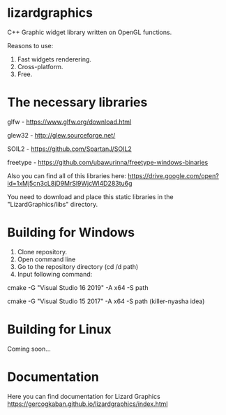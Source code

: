 ﻿# lizardgraphics
C++ Graphic widget library written on OpenGL functions.

Reasons to use:

1. Fast widgets renderering.
2. Сross-platform.
3. Free.

# The necessary libraries

glfw - https://www.glfw.org/download.html

glew32 - http://glew.sourceforge.net/

SOIL2 - https://github.com/SpartanJ/SOIL2

freetype - https://github.com/ubawurinna/freetype-windows-binaries

Also you can find all of this libraries here: https://drive.google.com/open?id=1xMj5cn3cL8jD9MrSl9WjcWl4D283tu6g

You need to download and place this static libraries in the "LizardGraphics/libs" directory.

# Building for Windows
1. Clone repository.
2. Open command line
3. Go to the repository directory (cd /d path)
4. Input following command:

cmake -G "Visual Studio 16 2019" -A x64 -S path

cmake -G "Visual Studio 15 2017" -A x64 -S path (killer-nyasha idea)

# Building for Linux
Coming soon...

# Documentation
Here you can find documentation for Lizard Graphics https://gercogkaban.github.io/lizardgraphics/index.html

